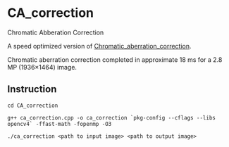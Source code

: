# CA_correction
Chromatic Abberation Correction

A speed optimized version of [Chromatic_aberration_correction](https://github.com/RayXie29/Chromatic_aberration_correction). 

Chromatic aberration correction completed in approximate 18 ms for a 2.8 MP (1936×1464) image.

## Instruction
```
cd CA_correction

g++ ca_correction.cpp -o ca_correction `pkg-config --cflags --libs opencv4` -ffast-math -fopenmp -O3

./ca_correction <path to input image> <path to output image>
```
